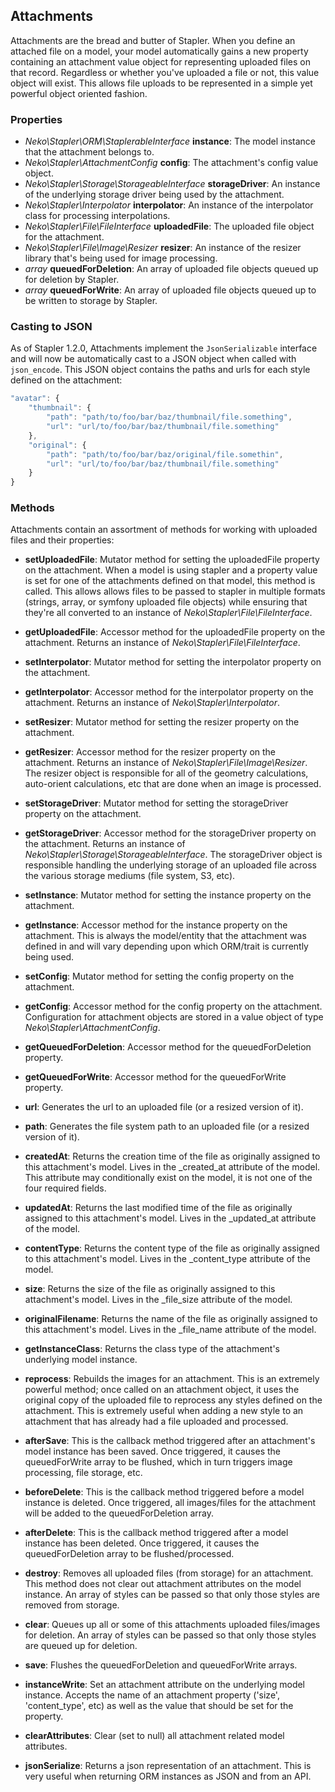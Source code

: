 ## Attachments
Attachments are the bread and butter of Stapler.  When you define an attached file on a model, your model automatically gains a new property containing an attachment value object for representing uploaded files on that record.  Regardless or whether you've uploaded a file or not, this value object will exist.  This allows file uploads to be represented in a simple yet powerful object oriented fashion.

### Properties
* *Neko\Stapler\ORM\StaplerableInterface* **instance**: The model instance that the attachment belongs to.
* *Neko\Stapler\AttachmentConfig* **config**: The attachment's config value object.
* *Neko\Stapler\Storage\StorageableInterface* **storageDriver**: An instance of the underlying storage driver being used by the attachment.
* *Neko\Stapler\Interpolator* **interpolator**: An instance of the interpolator class for processing interpolations.
* *Neko\Stapler\File\FileInterface* **uploadedFile**: The uploaded file object for the attachment.
* *Neko\Stapler\File\Image\Resizer* **resizer**: An instance of the resizer library that's being used for image processing.
* *array* **queuedForDeletion**: An array of uploaded file objects queued up for deletion by Stapler.
* *array* **queuedForWrite**: An array of uploaded file objects queued up to be written to storage by Stapler.

### Casting to JSON
As of Stapler 1.2.0, Attachments implement the `JsonSerializable` interface and will now be automatically cast to a JSON object when called with `json_encode`.
This JSON object contains the paths and urls for each style defined on the attachment:
```js
"avatar": {
    "thumbnail": {
        "path": "path/to/foo/bar/baz/thumbnail/file.something",
        "url": "url/to/foo/bar/baz/thumbnail/file.something"
    },
    "original": {
        "path": "path/to/foo/bar/baz/original/file.somethin",
        "url": "url/to/foo/bar/baz/thumbnail/file.something"
    }
}
```

### Methods
Attachments contain an assortment of methods for working with uploaded files and their properties:

* **setUploadedFile**: Mutator method for setting the uploadedFile property on the attachment.  When a model is using stapler and a property value is set for one of the attachments defined on that model, this method is called.  This allows allows files to be passed to stapler in multiple formats (strings, array, or symfony uploaded file objects) while ensuring that they're all converted to an instance of *Neko\Stapler\File\FileInterface*.

* **getUploadedFile**: Accessor method for the uploadedFile property on the attachment.  Returns an instance of *Neko\Stapler\File\FileInterface*.

* **setInterpolator**: Mutator method for setting the interpolator property on the attachment.

* **getInterpolator**: Accessor method for the interpolator property on the attachment.  Returns an instance of *Neko\Stapler\Interpolator*.

* **setResizer**: Mutator method for setting the resizer property on the attachment.

* **getResizer**: Accessor method for the resizer property on the attachment.  Returns an instance of *Neko\Stapler\File\Image\Resizer*.  The resizer object is responsible for all of the geometry calculations, auto-orient calculations, etc that are done when an image is processed.

* **setStorageDriver**: Mutator method for setting the storageDriver property on the attachment.

* **getStorageDriver**: Accessor method for the storageDriver property on the attachment.  Returns an instance of *Neko\Stapler\Storage\StorageableInterface*.  The storageDriver object is responsible handling the underlying storage of an uploaded file across the various storage mediums (file system, S3, etc).

* **setInstance**: Mutator method for setting the instance property on the attachment.

* **getInstance**: Accessor method for the instance property on the attachment.  This is always the model/entity that the attachment was defined in and will vary depending upon which ORM/trait is currently being used.

* **setConfig**: Mutator method for setting the config property on the attachment.

* **getConfig**: Accessor method for the config property on the attachment.  Configuration for attachment objects are stored in a value object of type *Neko\Stapler\AttachmentConfig*.

* **getQueuedForDeletion**: Accessor method for the queuedForDeletion property.

* **getQueuedForWrite**: Accessor method for the queuedForWrite property.

* **url**: Generates the url to an uploaded file (or a resized version of it).

* **path**: Generates the file system path to an uploaded file (or a resized version of it).

* **createdAt**: Returns the creation time of the file as originally assigned to this attachment's model. Lives in the <attachment>_created_at attribute of the model.  This attribute may conditionally exist on the model, it is not one of the four required fields.

* **updatedAt**: Returns the last modified time of the file as originally assigned to this attachment's model.  Lives in the <attachment>_updated_at attribute of the model.

* **contentType**: Returns the content type of the file as originally assigned to this attachment's model. Lives in the <attachment>_content_type attribute of the model.

* **size**: Returns the size of the file as originally assigned to this attachment's model. Lives in the <attachment>_file_size attribute of the model.

* **originalFilename**: Returns the name of the file as originally assigned to this attachment's model. Lives in the <attachment>_file_name attribute of the model.

* **getInstanceClass**: Returns the class type of the attachment's underlying model instance.

* **reprocess**: Rebuilds the images for an attachment.  This is an extremely powerful method; once called on an attachment object, it uses the original copy of the uploaded file to reprocess any styles defined on the attachment.  This is extremely useful when adding a new style to an attachment that has already had a file uploaded and processed.

* **afterSave**: This is the callback method triggered after an attachment's model instance has been saved.  Once triggered, it causes the queuedForWrite array to be flushed, which in turn triggers image processing, file storage, etc.

* **beforeDelete**:  This is the callback method triggered before a model instance is deleted.  Once triggered, all images/files for the attachment will be added to the queuedForDeletion array.

* **afterDelete**:  This is the callback method triggered after a model instance has been deleted.  Once triggered, it causes the queuedForDeletion array to be flushed/processed.

* **destroy**: Removes all uploaded files (from storage) for an attachment. This method does not clear out attachment attributes on the model instance.  An array of styles can be passed so that only those styles are removed from storage.

* **clear**: Queues up all or some of this attachments uploaded files/images for deletion.  An array of styles can be passed so that only those styles are queued up for deletion.

* **save**: Flushes the queuedForDeletion and queuedForWrite arrays.

* **instanceWrite**: Set an attachment attribute on the underlying model instance.  Accepts the name of an attachment property ('size', 'content_type', etc) as well as the value that should be set for the property.

* **clearAttributes**: Clear (set to null) all attachment related model attributes.

* **jsonSerialize**: Returns a json representation of an attachment. This is very useful when returning ORM instances as JSON and from an API.


